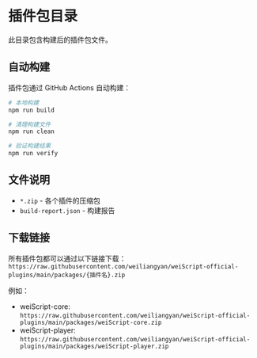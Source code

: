 # 插件包目录

此目录包含构建后的插件包文件。

## 自动构建

插件包通过 GitHub Actions 自动构建：

```bash
# 本地构建
npm run build

# 清理构建文件
npm run clean

# 验证构建结果
npm run verify
```

## 文件说明

- `*.zip` - 各个插件的压缩包
- `build-report.json` - 构建报告

## 下载链接

所有插件包都可以通过以下链接下载：
`https://raw.githubusercontent.com/weiliangyan/weiScript-official-plugins/main/packages/{插件名}.zip`

例如：
- weiScript-core: `https://raw.githubusercontent.com/weiliangyan/weiScript-official-plugins/main/packages/weiScript-core.zip`
- weiScript-player: `https://raw.githubusercontent.com/weiliangyan/weiScript-official-plugins/main/packages/weiScript-player.zip`
